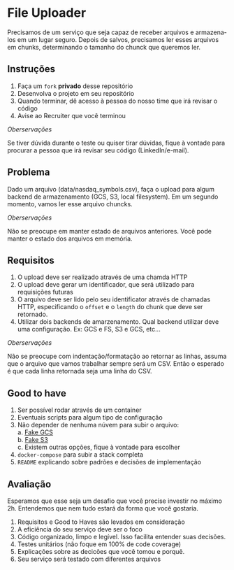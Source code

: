# File Uploader

Precisamos de um serviço que seja capaz de receber arquivos e armazena-los em um lugar seguro. Depois de salvos, precisamos ler esses arquivos em chunks, determinando o tamanho do chunck que queremos ler.

## Instruções

1. Faça um `fork` __privado__ desse repositório
2. Desenvolva o projeto em seu repositório
3. Quando terminar, dê acesso à pessoa do nosso time que irá revisar o código
4. Avise ao Recruiter que você terminou

_Oberservações_

Se tiver dúvida durante o teste ou quiser tirar dúvidas, fique à vontade para procurar a pessoa que irá revisar seu código (LinkedIn/e-mail).

## Problema

Dado um arquivo (data/nasdaq_symbols.csv), faça o upload para algum backend de armazenamento (GCS, S3, local filesystem). Em um segundo momento, vamos ler esse arquivo chuncks.

_Oberservações_

Não se preocupe em manter estado de arquivos anteriores. Você pode manter o estado dos arquivos em memória.

## Requisitos

1. O upload deve ser realizado através de uma chamda HTTP
2. O upload deve gerar um identificador, que será utilizado para requisições futuras
3. O arquivo deve ser lido pelo seu identificator através de chamadas HTTP, especificando o `offset` e o `length` do chunk que deve ser retornado.
6. Utilizar dois backends de amarzenamento. Qual backend utilizar deve uma configuração. Ex: GCS e FS, S3 e GCS, etc... 

_Oberservações_

Não se preocupe com indentação/formatação ao retornar as linhas, assuma que o arquivo que vamos trabalhar sempre será um CSV. Então o esperado é que cada linha retornada seja uma linha do CSV.

## Good to have

1. Ser possível rodar através de um container
2. Eventuais scripts para algum tipo de configuração
3. Não depender de nenhuma núvem para subir o arquivo:  
  a. [Fake GCS](https://github.com/fsouza/fake-gcs-server)  
  b. [Fake S3](https://github.com/jubos/fake-s3)  
  c. Existem outras opções, fique à vontade para escolher  
4. `docker-compose` para subir a stack completa
5. `README` explicando sobre padrões e decisões de implementação 

## Avaliação

Esperamos que esse seja um desafio que você precise investir no máximo 2h. Entendemos que nem tudo estará da forma que você gostaria.

1. Requisitos e Good to Haves são levados em consideração
2. A eficiência do seu serviço deve ser o foco
3. Código organizado, limpo e legível. Isso facilita entender suas decisões.
4. Testes unitários (não foque em 100% de code coverage)
5. Explicações sobre as decicões que você tomou e porquê.
6. Seu serviço será testado com diferentes arquivos
